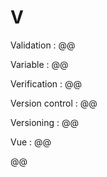 # V

Validation
: @@

Variable
: @@

Verification
: @@

Version control
: @@

Versioning
: @@

Vue
: @@

@@